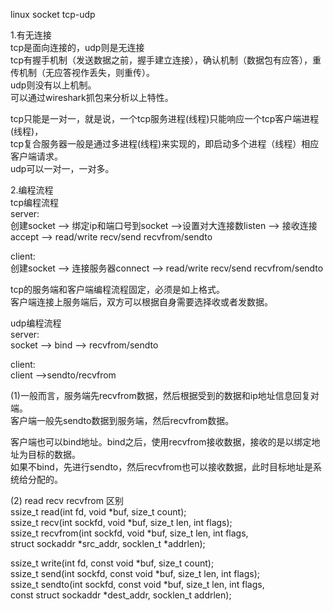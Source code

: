 linux socket tcp-udp  
  
1.有无连接  
tcp是面向连接的，udp则是无连接  
tcp有握手机制（发送数据之前，握手建立连接），确认机制（数据包有应答），重传机制（无应答视作丢失，则重传）。  
udp则没有以上机制。  
可以通过wireshark抓包来分析以上特性。  
  
tcp只能是一对一，就是说，一个tcp服务进程(线程)只能响应一个tcp客户端进程(线程)，  
tcp复合服务器一般是通过多进程(线程)来实现的，即启动多个进程（线程）相应客户端请求。  
udp可以一对一，一对多。  
  
2.编程流程  
tcp编程流程  
server:  
创建socket --> 绑定ip和端口号到socket -->设置对大连接数listen -->  接收连接accept --> read/write  recv/send recvfrom/sendto  
  
client:  
创建socket --> 连接服务器connect --> read/write recv/send recvfrom/sendto  
  
tcp的服务端和客户端编程流程固定，必须是如上格式。  
客户端连接上服务端后，双方可以根据自身需要选择收或者发数据。  
  
udp编程流程  
server:  
socket --> bind --> recvfrom/sendto  
  
client:  
client -->sendto/recvfrom  
  
  
(1)一般而言，服务端先recvfrom数据，然后根据受到的数据和ip地址信息回复对端。  
客户端一般先sendto数据到服务端，然后recvfrom数据。  
  
客户端也可以bind地址。bind之后，使用recvfrom接收数据，接收的是以绑定地址为目标的数据。  
如果不bind，先进行sendto，然后recvfrom也可以接收数据，此时目标地址是系统给分配的。  
  
(2) read recv  recvfrom 区别  
ssize_t read(int fd, void *buf, size_t count);  
ssize_t recv(int sockfd, void *buf, size_t len, int flags);  
ssize_t recvfrom(int sockfd, void *buf, size_t len, int flags,  
                 struct sockaddr *src_addr, socklen_t *addrlen);  
  
ssize_t write(int fd, const void *buf, size_t count);  
ssize_t send(int sockfd, const void *buf, size_t len, int flags);  
ssize_t sendto(int sockfd, const void *buf, size_t len, int flags,  
               const struct sockaddr *dest_addr, socklen_t addrlen);  
